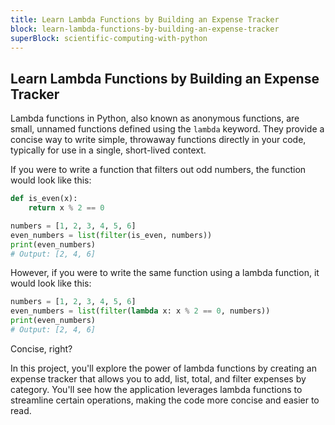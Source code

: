 ```yaml
---
title: Learn Lambda Functions by Building an Expense Tracker
block: learn-lambda-functions-by-building-an-expense-tracker
superBlock: scientific-computing-with-python
---
```


## Learn Lambda Functions by Building an Expense Tracker

Lambda functions in Python, also known as anonymous functions, are small, unnamed functions defined using the `lambda` keyword. They provide a concise way to write simple, throwaway functions directly in your code, typically for use in a single, short-lived context.

If you were to write a function that filters out odd numbers, the function would look like this:

```python
def is_even(x):
    return x % 2 == 0

numbers = [1, 2, 3, 4, 5, 6]
even_numbers = list(filter(is_even, numbers))
print(even_numbers)
# Output: [2, 4, 6]

```

However, if you were to write the same function using a lambda function, it would look like this:

```python
numbers = [1, 2, 3, 4, 5, 6]
even_numbers = list(filter(lambda x: x % 2 == 0, numbers))
print(even_numbers)
# Output: [2, 4, 6]
```

Concise, right?

In this project, you'll explore the power of lambda functions by creating an expense tracker that allows you to add, list, total, and filter expenses by category. You'll see how the application leverages lambda functions to streamline certain operations, making the code more concise and easier to read.
